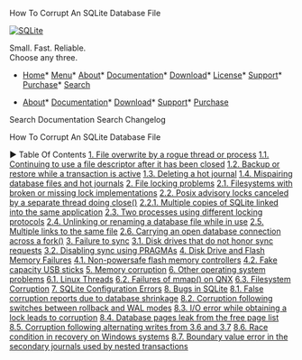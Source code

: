 




How To Corrupt An SQLite Database File




[![SQLite](images/sqlite370_banner.gif)](index.html)


Small. Fast. Reliable.  
Choose any three.


* [Home](index.html)* [Menu](javascript:void(0))* [About](about.html)* [Documentation](docs.html)* [Download](download.html)* [License](copyright.html)* [Support](support.html)* [Purchase](prosupport.html)* [Search](javascript:void(0))




* [About](about.html)* [Documentation](docs.html)* [Download](download.html)* [Support](support.html)* [Purchase](prosupport.html)






Search Documentation
Search Changelog










How To Corrupt An SQLite Database File


►
Table Of Contents
[1\. File overwrite by a rogue thread or process](#_file_overwrite_by_a_rogue_thread_or_process)
[1\.1\. Continuing to use a file descriptor after it has been closed](#_continuing_to_use_a_file_descriptor_after_it_has_been_closed)
[1\.2\. Backup or restore while a transaction is active](#_backup_or_restore_while_a_transaction_is_active)
[1\.3\. Deleting a hot journal](#_deleting_a_hot_journal)
[1\.4\. Mispairing database files and hot journals](#_mispairing_database_files_and_hot_journals_) 
[2\. File locking problems](#_file_locking_problems)
[2\.1\. Filesystems with broken or missing lock implementations](#_filesystems_with_broken_or_missing_lock_implementations)
[2\.2\. Posix advisory locks canceled by a separate thread doing close()](#_posix_advisory_locks_canceled_by_a_separate_thread_doing_close_)
[2\.2\.1\. Multiple copies of SQLite linked into the same application](#multiple_copies_of_sqlite_linked_into_the_same_application)
[2\.3\. Two processes using different locking protocols](#_two_processes_using_different_locking_protocols)
[2\.4\. Unlinking or renaming a database file while in use](#_unlinking_or_renaming_a_database_file_while_in_use)
[2\.5\. Multiple links to the same file](#_multiple_links_to_the_same_file)
[2\.6\. Carrying an open database connection across a fork()](#_carrying_an_open_database_connection_across_a_fork_) 
[3\. Failure to sync](#_failure_to_sync)
[3\.1\. Disk drives that do not honor sync requests](#_disk_drives_that_do_not_honor_sync_requests)
[3\.2\. Disabling sync using PRAGMAs](#_disabling_sync_using_pragmas)
[4\. Disk Drive and Flash Memory Failures](#_disk_drive_and_flash_memory_failures)
[4\.1\. Non\-powersafe flash memory controllers](#_non_powersafe_flash_memory_controllers)
[4\.2\. Fake capacity USB sticks](#_fake_capacity_usb_sticks)
[5\. Memory corruption](#_memory_corruption)
[6\. Other operating system problems](#_other_operating_system_problems)
[6\.1\. Linux Threads](#_linux_threads)
[6\.2\. Failures of mmap() on QNX](#_failures_of_mmap_on_qnx)
[6\.3\. Filesystem Corruption](#_filesystem_corruption)
[7\. SQLite Configuration Errors](#sqlite_configuration_errors)
[8\. Bugs in SQLite](#_bugs_in_sqlite)
[8\.1\. False corruption reports due to database shrinkage](#_false_corruption_reports_due_to_database_shrinkage)
[8\.2\. Corruption following switches between rollback and WAL modes](#_corruption_following_switches_between_rollback_and_wal_modes)
[8\.3\. I/O error while obtaining a lock leads to corruption](#_i_o_error_while_obtaining_a_lock_leads_to_corruption)
[8\.4\. Database pages leak from the free page list](#_database_pages_leak_from_the_free_page_list)
[8\.5\. Corruption following alternating writes from 3\.6 and 3\.7](#_corruption_following_alternating_writes_from_3_6_and_3_7)
[8\.6\. Race condition in recovery on Windows systems](#_race_condition_in_recovery_on_windows_systems)
[8\.7\. Boundary value error in the secondary journals used by nested transactions](#_boundary_value_error_in_the_secondary_journals_used_by_nested_transactions)




